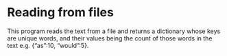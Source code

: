 # Reading from files
This program reads the text from a file and returns a dictionary whose keys are unique words, and their values being the count of those words in the text e.g. {“as”:10, “would”:5}.
